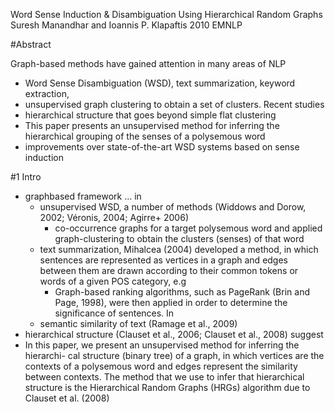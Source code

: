 Word Sense Induction & Disambiguation Using Hierarchical Random Graphs
Suresh Manandhar and Ioannis P. Klapaftis
2010 EMNLP

#Abstract

Graph-based methods have gained attention in many areas of NLP
  * Word Sense Disambiguation (WSD), text summarization, keyword extraction,
  * unsupervised graph clustering to obtain a set of clusters. Recent studies
  * hierarchical structure that goes beyond simple flat clustering
  * This paper presents an unsupervised method for inferring the hierarchical
    grouping of the senses of a polysemous word
  * improvements over state-of-the-art WSD systems based on sense induction

#1 Intro

* graphbased framework ... in
  * unsupervised WSD, a number of methods
    (Widdows and Dorow, 2002; Véronis, 2004; Agirre+ 2006)
    * co-occurrence graphs for a target polysemous word and applied
      graph-clustering to obtain the clusters (senses) of that word
  * text summarization, Mihalcea (2004) developed a method, in which sentences
    are represented as vertices in a graph and edges between them are drawn
    according to their common tokens or words of a given POS category, e.g
    * Graph-based ranking algorithms, such as PageRank (Brin and Page, 1998),
      were then applied in order to determine the significance of sentences. In
  * semantic similarity of text (Ramage et al., 2009)
* hierarchical structure (Clauset et al., 2006; Clauset et al., 2008) suggest
* In this paper, we present an unsupervised method for inferring the hierarchi-
  cal structure (binary tree) of a graph, in which vertices are the contexts of
  a polysemous word and edges represent the similarity between contexts. The
  method that we use to infer that hierarchical structure is the
  Hierarchical Random Graphs (HRGs) algorithm due to Clauset et al. (2008)
